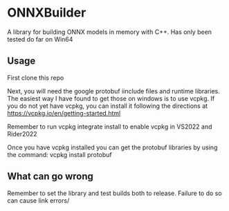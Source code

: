 # ONNXBuilder
A library for building ONNX models in memory with C++.
Has only been tested do far on Win64

## Usage

First clone this repo

Next, you will need the google protobuf iinclude files and runtime libraries.
The easiest way I have found to get those on windows is to use vcpkg.
If you do not yet have vcpkg, you can install it following the directions
at https://vcpkg.io/en/getting-started.html

Remember to run vcpkg integrate install to enable vcpkg in VS2022 and Rider2022

Once you have vcpkg installed you can get the protobuf libraries by using
the command:  vcpkg install protobuf

## What can go wrong
Remember to set the library and test builds both to release.  Failure to do so can
cause  link errors/



